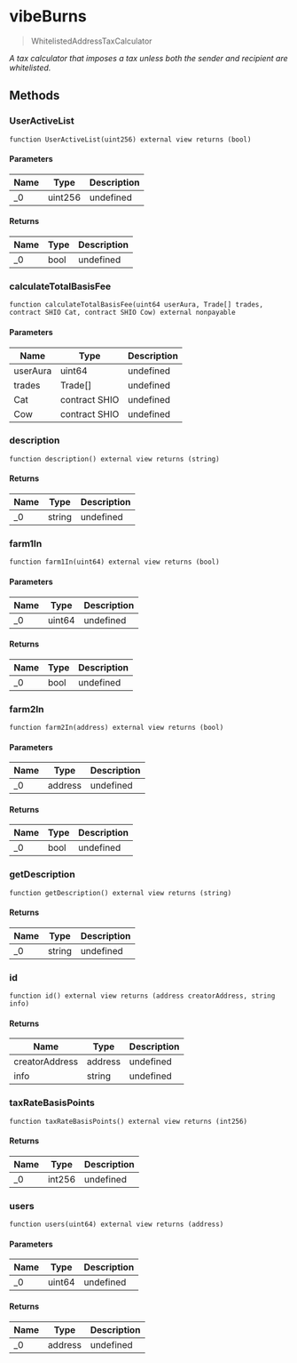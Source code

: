# vibeBurns



> WhitelistedAddressTaxCalculator



*A tax calculator that imposes a tax unless both the sender and recipient are whitelisted.*

## Methods

### UserActiveList

```solidity
function UserActiveList(uint256) external view returns (bool)
```





#### Parameters

| Name | Type | Description |
|---|---|---|
| _0 | uint256 | undefined |

#### Returns

| Name | Type | Description |
|---|---|---|
| _0 | bool | undefined |

### calculateTotalBasisFee

```solidity
function calculateTotalBasisFee(uint64 userAura, Trade[] trades, contract SHIO Cat, contract SHIO Cow) external nonpayable
```





#### Parameters

| Name | Type | Description |
|---|---|---|
| userAura | uint64 | undefined |
| trades | Trade[] | undefined |
| Cat | contract SHIO | undefined |
| Cow | contract SHIO | undefined |

### description

```solidity
function description() external view returns (string)
```






#### Returns

| Name | Type | Description |
|---|---|---|
| _0 | string | undefined |

### farm1In

```solidity
function farm1In(uint64) external view returns (bool)
```





#### Parameters

| Name | Type | Description |
|---|---|---|
| _0 | uint64 | undefined |

#### Returns

| Name | Type | Description |
|---|---|---|
| _0 | bool | undefined |

### farm2In

```solidity
function farm2In(address) external view returns (bool)
```





#### Parameters

| Name | Type | Description |
|---|---|---|
| _0 | address | undefined |

#### Returns

| Name | Type | Description |
|---|---|---|
| _0 | bool | undefined |

### getDescription

```solidity
function getDescription() external view returns (string)
```






#### Returns

| Name | Type | Description |
|---|---|---|
| _0 | string | undefined |

### id

```solidity
function id() external view returns (address creatorAddress, string info)
```






#### Returns

| Name | Type | Description |
|---|---|---|
| creatorAddress | address | undefined |
| info | string | undefined |

### taxRateBasisPoints

```solidity
function taxRateBasisPoints() external view returns (int256)
```






#### Returns

| Name | Type | Description |
|---|---|---|
| _0 | int256 | undefined |

### users

```solidity
function users(uint64) external view returns (address)
```





#### Parameters

| Name | Type | Description |
|---|---|---|
| _0 | uint64 | undefined |

#### Returns

| Name | Type | Description |
|---|---|---|
| _0 | address | undefined |




